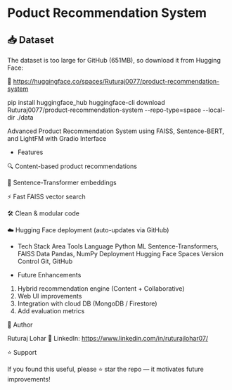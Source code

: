 # Poduct Recommendation System
## 📥 Dataset

The dataset is too large for GitHub (651MB), so download it from Hugging Face:

🔗 https://huggingface.co/spaces/Ruturaj0077/product-recommendation-system

pip install huggingface_hub
huggingface-cli download Ruturaj0077/product-recommendation-system --repo-type=space --local-dir ./data


Advanced Product Recommendation System using FAISS, Sentence-BERT, and LightFM with Gradio Interface

* Features

🔍 Content-based product recommendations

🧠 Sentence-Transformer embeddings

⚡ Fast FAISS vector search

🛠️ Clean & modular code

☁️ Hugging Face deployment (auto-updates via GitHub)

* Tech Stack
Area	               Tools
Language		         Python
ML                   Sentence-Transformers, FAISS
Data		             Pandas, NumPy
Deployment	         Hugging Face Spaces
Version Control	     Git, GitHub

* Future Enhancements
  
1. Hybrid recommendation engine (Content + Collaborative)
2. Web UI improvements
3. Integration with cloud DB (MongoDB / Firestore)
4. Add evaluation metrics

👤 Author

Ruturaj Lohar
🔗 LinkedIn: https://www.linkedin.com/in/ruturajlohar07/

⭐ Support

If you found this useful, please ⭐ star the repo — it motivates future improvements!
